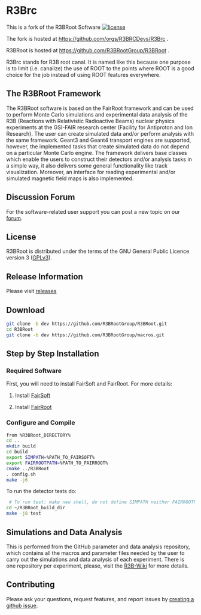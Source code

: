 # R3Brc

This is a fork of the R3BRoot Software [![license](https://alfa-ci.gsi.de/shields/badge/license-GPL--3.0-orange.svg)](COPYRIGHT)

The fork is hosted at https://github.com/orgs/R3BRCDevs/R3Brc .

R3BRoot is hosted at https://github.com/R3BRootGroup/R3BRoot .

R3Brc stands for R3B root canal. It is named like this because one purpose is to limit (i.e. canalize) the use of ROOT to the points where ROOT is a good choice for the job instead of using ROOT features everywhere. 

## The R3BRoot Framework
The R3BRoot software is based on the FairRoot framework and can be used to perform Monte Carlo simulations and experimental data analysis of the R3B (Reactions with Relativistic Radioactive Beams) nuclear physics experiments at the GSI-FAIR research center (Facility for Antiproton and Ion Research). The user can create simulated data and/or perform analysis with the same framework. Geant3 and Geant4 transport engines are supported, however, the implemented tasks that create simulated data do not depend on a particular Monte Carlo engine. The framework delivers base classes which enable the users to construct their detectors and/or analysis tasks in a simple way, it also delivers some general functionality like track visualization. Moreover, an interface for reading experimental and/or simulated magnetic field maps is also implemented.

## Discussion Forum
For the software-related user support you can post a new topic on our [forum](https://forum.gsi.de/index.php?t=index&cat=40&).

## License
R3BRoot is distributed under the terms of the GNU General Public Licence version 3 ([GPLv3](https://github.com/R3BRootGroup/R3BRoot/blob/dev/LICENSE)).

## Release Information
Please visit [releases](https://github.com/R3BRootGroup/R3BRoot/releases)

## Download

~~~bash
git clone -b dev https://github.com/R3BRootGroup/R3BRoot.git
cd R3BRoot
git clone -b dev https://github.com/R3BRootGroup/macros.git
~~~

## Step by Step Installation

### Required Software
First, you will need to install FairSoft and FairRoot. For more details:

1. Install [FairSoft](https://github.com/FairRootGroup/FairSoft)

2. Install [FairRoot](http://fairroot.gsi.de)

### Configure and Compile

~~~bash
from %R3BRoot_DIRECTORY%
cd ..
mkdir build
cd build
export SIMPATH=%PATH_TO_FAIRSOFT%
export FAIRROOTPATH=%PATH_TO_FAIRROOT%
cmake ../R3BRoot
. config.sh
make -j6
~~~

To run the detector tests do:

~~~bash
 # To run test: make new shell, do not define SIMPATH neither FAIRROOTPATH
cd ~/R3BRoot_build_dir
make -j8 test
~~~

## Simulations and Data Analysis
This is performed from the GitHub parameter and data analysis repository, which contains all the macros and parameter files needed by the user to carry out the simulations and data analysis of each experiment. There is one repository per experiment, please, visit the [R3B-Wiki](https://wiki.r3b-nustar.de) for more details.

## Contributing
Please ask your questions, request features, and report issues by [creating a github issue](https://github.com/R3BRootGroup/R3BRoot/issues/new).

